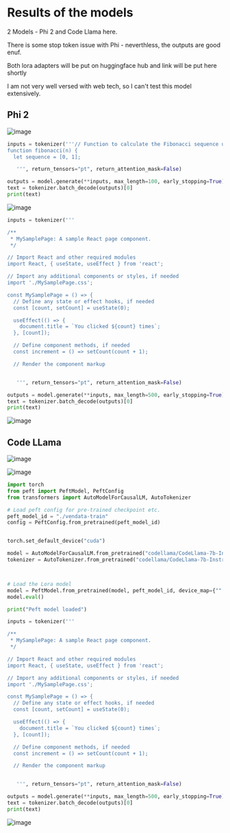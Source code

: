 # Results of the models

2 Models - Phi 2 and Code Llama here.

There is some stop token issue with Phi - neverthless, the outputs are good enuf.

Both lora adapters will be put on huggingface hub and link will be put here shortly

I am not very well versed with web tech, so I can't test this model extensively.

## Phi 2

![image](https://github.com/SuperSecureHuman/Vendata-Hackthon/assets/88489071/854043f1-38b1-4c54-8ab7-2ec171a5afcc)



```py
inputs = tokenizer('''// Function to calculate the Fibonacci sequence up to n terms
function fibonacci(n) {
  let sequence = [0, 1];

   ''', return_tensors="pt", return_attention_mask=False)

outputs = model.generate(**inputs, max_length=100, early_stopping=True)
text = tokenizer.batch_decode(outputs)[0]
print(text)
```

![image](https://github.com/SuperSecureHuman/Vendata-Hackthon/assets/88489071/f91fe79b-1b23-418a-b731-11d0e019bd10)


```py
inputs = tokenizer('''

/**
 * MySamplePage: A sample React page component.
 */

// Import React and other required modules
import React, { useState, useEffect } from 'react';

// Import any additional components or styles, if needed
import './MySamplePage.css';

const MySamplePage = () => {
  // Define any state or effect hooks, if needed
  const [count, setCount] = useState(0);

  useEffect(() => {
    document.title = `You clicked ${count} times`;
  }, [count]);

  // Define component methods, if needed
  const increment = () => setCount(count + 1);

  // Render the component markup


   ''', return_tensors="pt", return_attention_mask=False)

outputs = model.generate(**inputs, max_length=500, early_stopping=True)
text = tokenizer.batch_decode(outputs)[0]
print(text)
```


![image](https://github.com/SuperSecureHuman/Vendata-Hackthon/assets/88489071/ee73a556-e7ca-4409-bea8-3f9cad196376)

## Code LLama 

![image](https://github.com/SuperSecureHuman/Vendata-Hackthon/assets/88489071/266fb04f-a68e-418e-aa2c-20b0e46be3ac)


![image](https://github.com/SuperSecureHuman/Vendata-Hackthon/assets/88489071/8cde820c-5bec-4cc9-8f5f-7222472246c0)

```py
import torch
from peft import PeftModel, PeftConfig
from transformers import AutoModelForCausalLM, AutoTokenizer

# Load peft config for pre-trained checkpoint etc.
peft_model_id = "./vendata-train"
config = PeftConfig.from_pretrained(peft_model_id)


torch.set_default_device("cuda")

model = AutoModelForCausalLM.from_pretrained("codellama/CodeLlama-7b-Instruct-hf", torch_dtype="auto", trust_remote_code=True)
tokenizer = AutoTokenizer.from_pretrained("codellama/CodeLlama-7b-Instruct-hf", trust_remote_code=True)



# Load the Lora model
model = PeftModel.from_pretrained(model, peft_model_id, device_map={"":0})
model.eval()

print("Peft model loaded")

inputs = tokenizer('''

/**
 * MySamplePage: A sample React page component.
 */

// Import React and other required modules
import React, { useState, useEffect } from 'react';

// Import any additional components or styles, if needed
import './MySamplePage.css';

const MySamplePage = () => {
  // Define any state or effect hooks, if needed
  const [count, setCount] = useState(0);

  useEffect(() => {
    document.title = `You clicked ${count} times`;
  }, [count]);

  // Define component methods, if needed
  const increment = () => setCount(count + 1);

  // Render the component markup


   ''', return_tensors="pt", return_attention_mask=False)

outputs = model.generate(**inputs, max_length=500, early_stopping=True)
text = tokenizer.batch_decode(outputs)[0]
print(text)
```

![image](https://github.com/SuperSecureHuman/Vendata-Hackthon/assets/88489071/25df0cee-c04c-4381-9f56-d281d58aede8)

